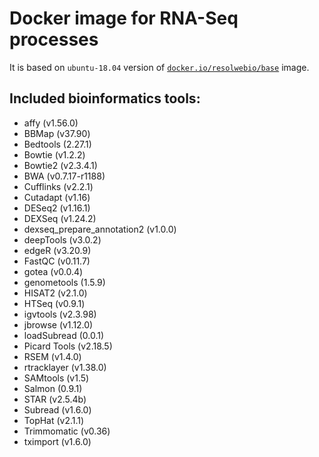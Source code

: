 # Docker image for RNA-Seq processes

It is based on `ubuntu-18.04` version of [`docker.io/resolwebio/base`](
https://hub.docker.com/r/resolwebio/base/) image.

Included bioinformatics tools:
------------------------------
* affy (v1.56.0)
* BBMap (v37.90)
* Bedtools (2.27.1)
* Bowtie (v1.2.2)
* Bowtie2 (v2.3.4.1)
* BWA (v0.7.17-r1188)
* Cufflinks (v2.2.1)
* Cutadapt (v1.16)
* DESeq2 (v1.16.1)
* DEXSeq (v1.24.2)
* dexseq_prepare_annotation2 (v1.0.0)
* deepTools (v3.0.2)
* edgeR (v3.20.9)
* FastQC (v0.11.7)
* gotea (v0.0.4)
* genometools (1.5.9)
* HISAT2 (v2.1.0)
* HTSeq (v0.9.1)
* igvtools (v2.3.98)
* jbrowse (v1.12.0)
* loadSubread (0.0.1)
* Picard Tools (v2.18.5)
* RSEM (v1.4.0)
* rtracklayer (v1.38.0)
* SAMtools (v1.5)
* Salmon (0.9.1)
* STAR (v2.5.4b)
* Subread (v1.6.0)
* TopHat (v2.1.1)
* Trimmomatic (v0.36)
* tximport (v1.6.0)
